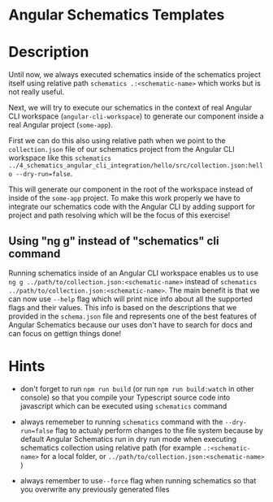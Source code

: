# Angular Schematics Templates


# Description
Until now, we always executed schematics inside of the schematics project itself using relative path
`schematics .:<schematic-name>` which works but is not really useful.

Next, we will try to execute our schematics in the context of real Angular CLI workspace (`angular-cli-workspace`) to 
generate our component inside a real Angular project (`some-app`).

First we can do this also using relative path when we point to the `collection.json` file of our schematics project
from the Angular CLI workspace like this 
`schematics ../4_schematics_angular_cli_integration/hello/src/collection.json:hello --dry-run=false`.

This will generate our component in the root of the workspace instead of inside of the `some-app` project. To make this
work properly we have to integrate our schematics code with the Angular CLI by adding support for project and path resolving
which will be the focus of this exercise!

## Using "ng g" instead of "schematics" cli command

Running schematics inside of an Angular CLI workspace enables us to use `ng g ../path/to/collection.json:<schematic-name>`
instead of `schematics ../path/to/collection.json:<schematic-name>`. The main benefit is that we can now use `--help` flag
which will print nice info about all the supported flags and their values. This info is based on the descriptions
that we provided in the `schema.json` file and represents one of the best features of Angular Schematics because
our uses don't have to search for docs and can focus on gettign things done!

# Hints

* don't forget to run `npm run build` (or run `npm run build:watch` in other console) so that you compile
  your Typescript source code into javascript which can be executed using `schematics` command
  
* always rememeber to running `schematics` command with the `--dry-run=false` flag  to actualy perform changes to 
  the file system because by default Angular Schematics run in dry run mode when executing schematics collection using
  relative path (for example `.:<schematic-name>` for a local folder, or `../path/to/collection.json:<schematic-name>` ) 

* always remember to use`--force` flag when running schematics so that you overwrite any previously generated files
